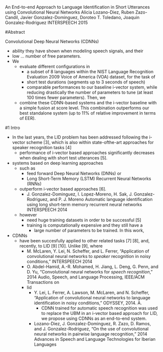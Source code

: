 An End-to-end Approach to Language Identification in Short Utterances 
  using Convolutional Neural Networks
Alicia Lozano-Diez, Ruben Zazo-Candil, Javier Gonzalez-Dominguez,
  Doroteo T. Toledano, Joaquin Gonzalez-Rodriguez
INTERSPEECH 2015

#Abstract

Convolutional Deep Neural Networks (CDNNs)
  * ability they have shown when modeling speech signals, and their 
  * low ...  number of free parameters. 
* We 
  * evaluate different configurations in 
    * a subset of 8 languages within the NIST Language Recognition Evaluation
      2009 Voice of America (VOA) dataset, for the task of 
    * short test durations (segments up to 3 seconds of speech)
    * comparable performances to our baseline i-vector system, while reducing
      drastically the number of parameters to tune (at least 100 times fewer
      parameters). Then, we 
  * combine these CDNN-based systems and the i-vector baseline with a simple
    fusion at score level. This combination outperforms our best standalone
    system (up to 11% of relative improvement in terms of EER).

#1 Intro

* In the last years, the LID problem has been addressed following the
  i-vector scheme [3], which is also within state-ofthe-art approaches for
  speaker recognition tasks [4]
  * performance of i-vector based approaches significantly decreases when
    dealing with short test utterances [5]. 
* systems based on deep learning approaches 
  * such as 
    * feed forward Deep Neural Networks (DNNs) or 
    * Long Short-Term Memory (LSTM) Recurrent Neural Networks (RNNs) 
  * outperform i-vector based approaches [6].
    * J. Gonzalez-Dominguez, I. Lopez-Moreno, H. Sak, J. Gonzalez-Rodriguez,
      and P. J. Moreno
      Automatic language identification using long short-term memory recurrent
      neural networks
      INTERSPEECH 2014
  * however
    * need huge training datasets in order to be successful [5]
    * training is computationally expensive and they still have a 
      * large number of parameters to be trained.  In this work, 
* CDNNs
  * have been succesfully applied to other related tasks [7] [8], and,
    recently, to LID [9] [10]. Unlike [9], where
    * M. McLaren, Y. Lei, N. Scheffer, and L. Ferrer, “Application of
      convolutional neural networks to _speaker_ recognition in noisy
      conditions,” INTERSPEECH 2014
    * O. Abdel-Hamid, A.-R. Mohamed, H. Jiang, L. Deng, G.  Penn, and D. Yu,
      “Convolutional neural networks for _speech recognition_,” 
      2014 Audio, Speech, and Language Processing, IEEE/ACM Transactions on
    * lid
      * Y. Lei, L. Ferrer, A. Lawson, M.  McLaren, and N.  Scheffer,
        “Application of convolutional neural networks to language
        identification in noisy conditions,” 
        ODYSSEY, 2014.  A.  
        * CDNN trained for automatic speech recognition was used to replace
          the UBM in an i-vector based approach for LID, we propose using
          CDNNs as an end-to-end system.
      * Lozano-Diez, J. Gonzalez-Dominguez, R. Zazo, D. Ramos, and J.
        Gonzalez-Rodriguez, 
        “On the use of convolutional neural networks in pairwise language
        recognition,” 
        2014 Advances in Speech and Language Technologies for Iberian Languages
